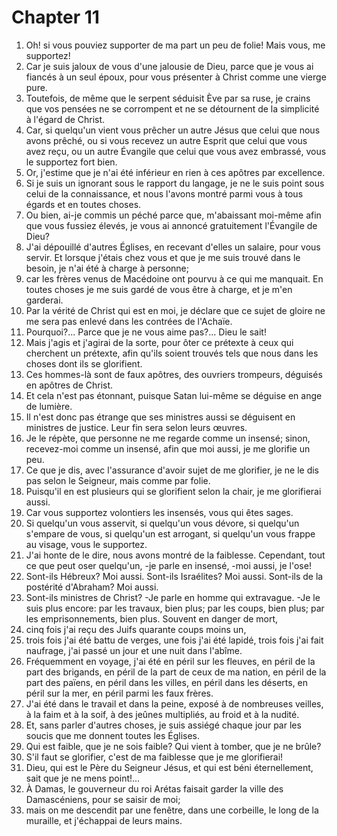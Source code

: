 # Chapter 11

1. Oh! si vous pouviez supporter de ma part un peu de folie! Mais vous, me supportez!
2. Car je suis jaloux de vous d'une jalousie de Dieu, parce que je vous ai fiancés à un seul époux, pour vous présenter à Christ comme une vierge pure.
3. Toutefois, de même que le serpent séduisit Ève par sa ruse, je crains que vos pensées ne se corrompent et ne se détournent de la simplicité à l'égard de Christ.
4. Car, si quelqu'un vient vous prêcher un autre Jésus que celui que nous avons prêché, ou si vous recevez un autre Esprit que celui que vous avez reçu, ou un autre Évangile que celui que vous avez embrassé, vous le supportez fort bien.
5. Or, j'estime que je n'ai été inférieur en rien à ces apôtres par excellence.
6. Si je suis un ignorant sous le rapport du langage, je ne le suis point sous celui de la connaissance, et nous l'avons montré parmi vous à tous égards et en toutes choses.
7. Ou bien, ai-je commis un péché parce que, m'abaissant moi-même afin que vous fussiez élevés, je vous ai annoncé gratuitement l'Évangile de Dieu?
8. J'ai dépouillé d'autres Églises, en recevant d'elles un salaire, pour vous servir. Et lorsque j'étais chez vous et que je me suis trouvé dans le besoin, je n'ai été à charge à personne;
9. car les frères venus de Macédoine ont pourvu à ce qui me manquait. En toutes choses je me suis gardé de vous être à charge, et je m'en garderai.
10. Par la vérité de Christ qui est en moi, je déclare que ce sujet de gloire ne me sera pas enlevé dans les contrées de l'Achaïe.
11. Pourquoi?... Parce que je ne vous aime pas?... Dieu le sait!
12. Mais j'agis et j'agirai de la sorte, pour ôter ce prétexte à ceux qui cherchent un prétexte, afin qu'ils soient trouvés tels que nous dans les choses dont ils se glorifient.
13. Ces hommes-là sont de faux apôtres, des ouvriers trompeurs, déguisés en apôtres de Christ.
14. Et cela n'est pas étonnant, puisque Satan lui-même se déguise en ange de lumière.
15. Il n'est donc pas étrange que ses ministres aussi se déguisent en ministres de justice. Leur fin sera selon leurs œuvres.
16. Je le répète, que personne ne me regarde comme un insensé; sinon, recevez-moi comme un insensé, afin que moi aussi, je me glorifie un peu.
17. Ce que je dis, avec l'assurance d'avoir sujet de me glorifier, je ne le dis pas selon le Seigneur, mais comme par folie.
18. Puisqu'il en est plusieurs qui se glorifient selon la chair, je me glorifierai aussi.
19. Car vous supportez volontiers les insensés, vous qui êtes sages.
20. Si quelqu'un vous asservit, si quelqu'un vous dévore, si quelqu'un s'empare de vous, si quelqu'un est arrogant, si quelqu'un vous frappe au visage, vous le supportez.
21. J'ai honte de le dire, nous avons montré de la faiblesse. Cependant, tout ce que peut oser quelqu'un, -je parle en insensé, -moi aussi, je l'ose!
22. Sont-ils Hébreux? Moi aussi. Sont-ils Israélites? Moi aussi. Sont-ils de la postérité d'Abraham? Moi aussi.
23. Sont-ils ministres de Christ? -Je parle en homme qui extravague. -Je le suis plus encore: par les travaux, bien plus; par les coups, bien plus; par les emprisonnements, bien plus. Souvent en danger de mort,
24. cinq fois j'ai reçu des Juifs quarante coups moins un,
25. trois fois j'ai été battu de verges, une fois j'ai été lapidé, trois fois j'ai fait naufrage, j'ai passé un jour et une nuit dans l'abîme.
26. Fréquemment en voyage, j'ai été en péril sur les fleuves, en péril de la part des brigands, en péril de la part de ceux de ma nation, en péril de la part des païens, en péril dans les villes, en péril dans les déserts, en péril sur la mer, en péril parmi les faux frères.
27. J'ai été dans le travail et dans la peine, exposé à de nombreuses veilles, à la faim et à la soif, à des jeûnes multipliés, au froid et à la nudité.
28. Et, sans parler d'autres choses, je suis assiégé chaque jour par les soucis que me donnent toutes les Églises.
29. Qui est faible, que je ne sois faible? Qui vient à tomber, que je ne brûle?
30. S'il faut se glorifier, c'est de ma faiblesse que je me glorifierai!
31. Dieu, qui est le Père du Seigneur Jésus, et qui est béni éternellement, sait que je ne mens point!...
32. À Damas, le gouverneur du roi Arétas faisait garder la ville des Damascéniens, pour se saisir de moi;
33. mais on me descendit par une fenêtre, dans une corbeille, le long de la muraille, et j'échappai de leurs mains.

